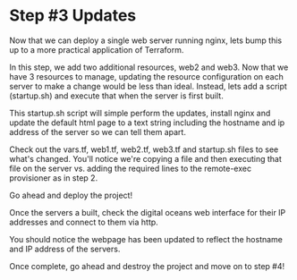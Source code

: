 # Step #3 Updates

Now that we can deploy a single web server running nginx, lets bump this up to a more practical application of Terraform. 

In this step, we add two additional resources, web2 and web3. Now that we have 3 resources to manage, updating the resource configuration on each server to make a change would be less than ideal. Instead, lets add a script (startup.sh) and execute that when the server is first built. 

This startup.sh script will simple perform the updates, install nginx and update the default html page to a text string including the hostname and ip address of the server so we can tell them apart.

Check out the vars.tf, web1.tf, web2.tf, web3.tf and startup.sh files to see what's changed. You'll notice we're copying a file and then executing that file on the server vs. adding the required lines to the remote-exec provisioner as in step 2.

Go ahead and deploy the project!

Once the servers a built, check the digital oceans web interface for their IP addresses and connect to them via http.

You should notice the webpage has been updated to reflect the hostname and IP address of the servers.

Once complete, go ahead and destroy the project and move on to step #4!
